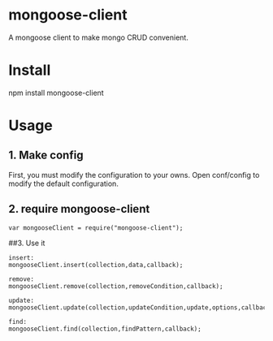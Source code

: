 # mongoose-client
 A mongoose client to make mongo CRUD convenient.
 
 # Install 
 npm install mongoose-client
 
 # Usage 
 ## 1. Make config
 First, you must modify the configuration to your owns.
 Open conf/config to modify the default configuration.
 
 ## 2. require mongoose-client
 ```
 var mongooseClient = require("mongoose-client");
 ```
 
 ##3. Use it
 ```
 insert:
 mongooseClient.insert(collection,data,callback);
 
 remove:
 mongooseClient.remove(collection,removeCondition,callback);
 
 update:
 mongooseClient.update(collection,updateCondition,update,options,callback);
 
 find:
 mongooseClient.find(collection,findPattern,callback);
 ```
